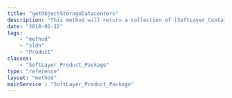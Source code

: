 ```yaml
---
title: "getObjectStorageDatacenters"
description: "This method will return a collection of [SoftLayer_Container_Product_Order_Network_Storage_Hub_Datacenter](/reference/datatypes/SoftLayer_Container_Product_Order_Network_Storage_Hub_Datacenter) objects which contain a datacenter location and all the associated active usage rate prices where object storage is available. This method is really only applicable to the object storage additional service package which has a [SoftLayer_Product_Package_Type](/reference/datatypes/SoftLayer_Product_Package_Type) of '''ADDITIONAL_SERVICES_OBJECT_STORAGE'''. This information is useful so that you can see the 'pay as you go' rates per datacenter. "
date: "2018-02-12"
tags:
    - "method"
    - "sldn"
    - "Product"
classes:
    - "SoftLayer_Product_Package"
type: "reference"
layout: "method"
mainService : "SoftLayer_Product_Package"
---
```

